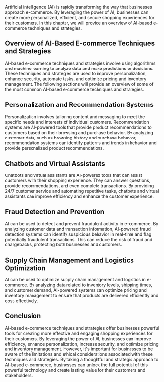 
Artificial intelligence (AI) is rapidly transforming the way that businesses approach e-commerce. By leveraging the power of AI, businesses can create more personalized, efficient, and secure shopping experiences for their customers. In this chapter, we will provide an overview of AI-based e-commerce techniques and strategies.

Overview of AI-Based E-commerce Techniques and Strategies
---------------------------------------------------------

AI-based e-commerce techniques and strategies involve using algorithms and machine learning to analyze data and make predictions or decisions. These techniques and strategies are used to improve personalization, enhance security, automate tasks, and optimize pricing and inventory management. The following sections will provide an overview of some of the most common AI-based e-commerce techniques and strategies.

Personalization and Recommendation Systems
------------------------------------------

Personalization involves tailoring content and messaging to meet the specific needs and interests of individual customers. Recommendation systems are AI-powered tools that provide product recommendations to customers based on their browsing and purchase behavior. By analyzing customer data, such as browsing history and purchase behavior, recommendation systems can identify patterns and trends in behavior and provide personalized product recommendations.

Chatbots and Virtual Assistants
-------------------------------

Chatbots and virtual assistants are AI-powered tools that can assist customers with their shopping experience. They can answer questions, provide recommendations, and even complete transactions. By providing 24/7 customer service and automating repetitive tasks, chatbots and virtual assistants can improve efficiency and enhance the customer experience.

Fraud Detection and Prevention
------------------------------

AI can be used to detect and prevent fraudulent activity in e-commerce. By analyzing customer data and transaction information, AI-powered fraud detection systems can identify suspicious behavior in real-time and flag potentially fraudulent transactions. This can reduce the risk of fraud and chargebacks, protecting both businesses and customers.

Supply Chain Management and Logistics Optimization
--------------------------------------------------

AI can be used to optimize supply chain management and logistics in e-commerce. By analyzing data related to inventory levels, shipping times, and customer demand, AI-powered systems can optimize pricing and inventory management to ensure that products are delivered efficiently and cost-effectively.

Conclusion
----------

AI-based e-commerce techniques and strategies offer businesses powerful tools for creating more effective and engaging shopping experiences for their customers. By leveraging the power of AI, businesses can improve efficiency, enhance personalization, increase security, and optimize pricing and inventory management. However, it's important for businesses to be aware of the limitations and ethical considerations associated with these techniques and strategies. By taking a thoughtful and strategic approach to AI-based e-commerce, businesses can unlock the full potential of this powerful technology and create lasting value for their customers and stakeholders.

